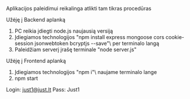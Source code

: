 Aplikacijos paleidimui reikalinga atlikti tam tikras procedūras

Užėję į Backend aplanką
1. PC reikia įdiegti node.js naujausią versiją
2. Įdiegiamos technologijos "npm install express mongoose cors cookie-session jsonwebtoken bcryptjs --save"\ per terminalo langą
3. Paleidžiam serverį įrašę terminale "node server.js"

Užėję į Frontend aplanką
1. Įdiegiamos technologijos "npm i"\ naujame terminalo lange
2. npm start

Login: just1@just.lt
Pass: Just1

